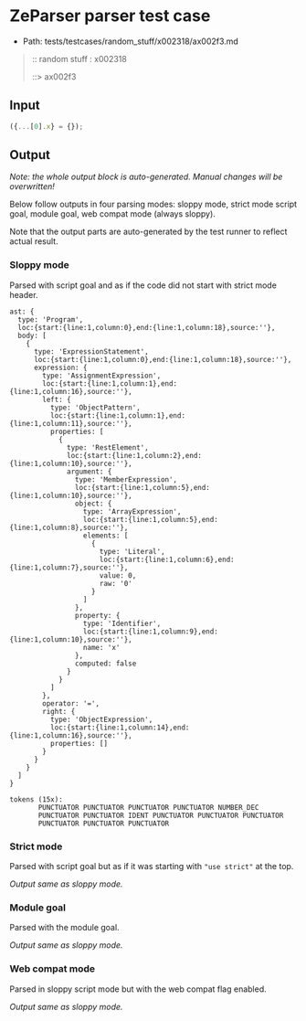 # ZeParser parser test case

- Path: tests/testcases/random_stuff/x002318/ax002f3.md

> :: random stuff : x002318
>
> ::> ax002f3

## Input

`````js
({...[0].x} = {});
`````

## Output

_Note: the whole output block is auto-generated. Manual changes will be overwritten!_

Below follow outputs in four parsing modes: sloppy mode, strict mode script goal, module goal, web compat mode (always sloppy).

Note that the output parts are auto-generated by the test runner to reflect actual result.

### Sloppy mode

Parsed with script goal and as if the code did not start with strict mode header.

`````
ast: {
  type: 'Program',
  loc:{start:{line:1,column:0},end:{line:1,column:18},source:''},
  body: [
    {
      type: 'ExpressionStatement',
      loc:{start:{line:1,column:0},end:{line:1,column:18},source:''},
      expression: {
        type: 'AssignmentExpression',
        loc:{start:{line:1,column:1},end:{line:1,column:16},source:''},
        left: {
          type: 'ObjectPattern',
          loc:{start:{line:1,column:1},end:{line:1,column:11},source:''},
          properties: [
            {
              type: 'RestElement',
              loc:{start:{line:1,column:2},end:{line:1,column:10},source:''},
              argument: {
                type: 'MemberExpression',
                loc:{start:{line:1,column:5},end:{line:1,column:10},source:''},
                object: {
                  type: 'ArrayExpression',
                  loc:{start:{line:1,column:5},end:{line:1,column:8},source:''},
                  elements: [
                    {
                      type: 'Literal',
                      loc:{start:{line:1,column:6},end:{line:1,column:7},source:''},
                      value: 0,
                      raw: '0'
                    }
                  ]
                },
                property: {
                  type: 'Identifier',
                  loc:{start:{line:1,column:9},end:{line:1,column:10},source:''},
                  name: 'x'
                },
                computed: false
              }
            }
          ]
        },
        operator: '=',
        right: {
          type: 'ObjectExpression',
          loc:{start:{line:1,column:14},end:{line:1,column:16},source:''},
          properties: []
        }
      }
    }
  ]
}

tokens (15x):
       PUNCTUATOR PUNCTUATOR PUNCTUATOR PUNCTUATOR NUMBER_DEC
       PUNCTUATOR PUNCTUATOR IDENT PUNCTUATOR PUNCTUATOR PUNCTUATOR
       PUNCTUATOR PUNCTUATOR PUNCTUATOR
`````

### Strict mode

Parsed with script goal but as if it was starting with `"use strict"` at the top.

_Output same as sloppy mode._

### Module goal

Parsed with the module goal.

_Output same as sloppy mode._

### Web compat mode

Parsed in sloppy script mode but with the web compat flag enabled.

_Output same as sloppy mode._
